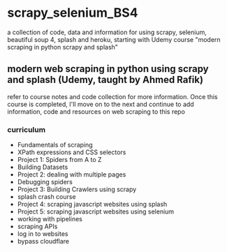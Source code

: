 # scrapy_selenium_BS4
a collection of code, data and information for using scrapy, selenium, beautiful soup 4, splash and heroku, starting 
with Udemy course "modern scraping in python scrapy and splash"

## modern web scraping in python using scrapy and splash (Udemy, taught by Ahmed Rafik)
refer to course notes and code collection for more information. Once this course is completed, I'll move on to the next 
and continue to add information, code and resources on web scraping to this repo

### curriculum
- Fundamentals of scraping
- XPath expressions and CSS selectors
- Project 1: Spiders from A to Z
- Building Datasets
- Project 2: dealing with multiple pages
- Debugging spiders
- Project 3: Building Crawlers using scrapy
- splash crash course
- Project 4: scraping javascript websites using splash
- Project 5: scraping javascript websites using selenium
- working with pipelines
- scraping APIs
- log in to websites
- bypass cloudflare